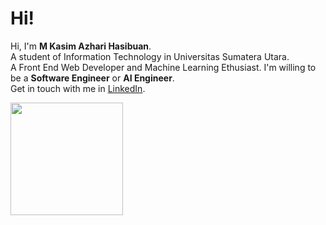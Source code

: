 # Hi!

Hi, I'm **M Kasim Azhari Hasibuan**.  
A student of Information Technology in Universitas Sumatera Utara.  
A Front End Web Developer and Machine Learning Ethusiast. I'm willing to be a  **Software Engineer** or **AI Engineer**.  
Get in touch with me in [LinkedIn](https://www.linkedin.com/in/kasim-azhari-5b9131286/). 

<p align="left">
<a href="https://github.com/azharihsb-27">
  <img height="180em" src="https://github-readme-stats-eight-theta.vercel.app/api?username=penuliscode&show_icons=true&theme=algolia&include_all_commits=true&count_private=true"/>
</a>
</p>
